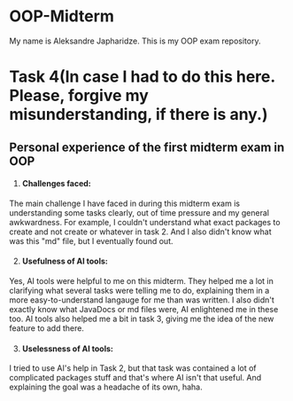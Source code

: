 # OOP-Midterm
My name is Aleksandre Japharidze. This is my OOP exam repository.

# Task 4(In case I had to do this here. Please, forgive my misunderstanding, if there is any.)

## Personal experience of the first midterm exam in OOP

1. #### Challenges faced:
The main challenge I have faced in during this midterm exam is understanding some tasks clearly, out of time pressure and my general awkwardness. For example, I couldn't understand what exact packages to create and not create or whatever in task 2. And I also didn't know what was this "md" file, but I eventually found out.

2. #### Usefulness of AI tools:
Yes, AI tools were helpful to me on this midterm. They helped me a lot in clarifying what several tasks were telling me to do, explaining them in a more easy-to-understand langauge for me than was written. I also didn't exactly know what JavaDocs or md files were, AI enlightened me in these too. AI tools also helped me a bit in task 3, giving me the idea of the new feature to add there. 

3. #### Uselessness of AI tools:
I tried to use AI's help in Task 2, but that task was contained a lot of complicated packages stuff and that's where AI isn't that useful. And explaining the goal was a headache of its own, haha.
